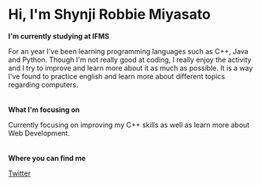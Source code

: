 # Hi, I'm Shynji Robbie Miyasato

**I'm currently studying at IFMS**

For an year I've been learning programming languages such as C++, Java and Python. Though I'm not really good at coding, I really enjoy the activity and I try to improve and learn more about it as much as possible. It is a way I've found to practice english and learn more about different topics regarding computers.
\
\
\
**What I'm focusing on**

Currently focusing on improving my C++ skills as well as learn more about Web Development.
\
\
\
**Where you can find me**

[Twitter](https://twitter.com/ap123b2)
